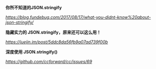 **你所不知道的JSON.stringify**

*https://blog.fundebug.com/2017/08/17/what-you-didnt-know%20about-json-stringify/*



**隐藏实力的 JSON.stringify，原来还可以这么用！**

*https://juejin.im/post/5ddc8da56fb9a07ad739f00b*



**深度使用 JSON.stringify()** 

*https://github.com/ccforward/cc/issues/69*

